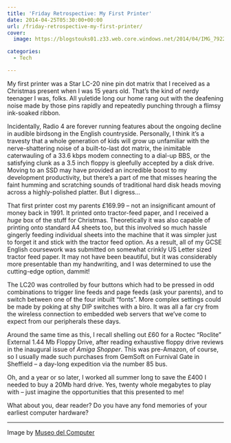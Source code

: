 ```yaml
---
title: 'Friday Retrospective: My First Printer'
date: 2014-04-25T05:30:00+00:00
url: /friday-retrospective-my-first-printer/
cover: 
  image: https://blogstouks01.z33.web.core.windows.net/2014/04/IMG_7922.jpg

categories:
  - Tech

---
```

My first printer was a Star LC-20 nine pin dot matrix that I received as a Christmas present when I was 15 years old. That’s the kind of nerdy teenager I was, folks. All yuletide long our home rang out with the deafening noise made by those pins rapidly and repeatedly punching through a flimsy ink-soaked ribbon.

Incidentally, Radio 4 are forever running features about the ongoing decline in audible birdsong in the English countryside. Personally, I think it’s a travesty that a whole generation of kids will grow up unfamiliar with the nerve-shattering noise of a built-to-last dot matrix, the inimitable caterwauling of a 33.6 kbps modem connecting to a dial-up BBS, or the satisfying clunk as a 3.5 inch floppy is gleefully accepted by a disk drive. Moving to an SSD may have provided an incredible boost to my development productivity, but there’s a part of me that misses hearing the faint humming and scratching sounds of traditional hard disk heads moving across a highly-polished platter. But I digress&#8230;

That first printer cost my parents £169.99 &#8211; not an insignificant amount of money back in 1991. It printed onto tractor-feed paper, and I received a _huge_ box of the stuff for Christmas. Theoretically it was also capable of printing onto standard A4 sheets too, but this involved so much hassle gingerly feeding individual sheets into the machine that it was simpler just to forget it and stick with the tractor feed option. As a result, all of my GCSE English coursework was submitted on somewhat crinkly US Letter sized tractor feed paper. It may not have been beautiful, but it was considerably more presentable than my handwriting, and I was determined to use the cutting-edge option, dammit!

The LC20 was controlled by four buttons which had to be pressed in odd combinations to trigger line feeds and page feeds (ask your parents), and to switch between one of the four inbuilt &#8220;fonts&#8221;. More complex settings could be made by poking at shy DIP switches with a biro. It was all a far cry from the wireless connection to embedded web servers that we’ve come to expect from our peripherals these days.

Around the same time as this, I recall shelling out £60 for a Roctec &#8220;Roclite&#8221; External 1.44 Mb Floppy Drive, after reading exhaustive floppy drive reviews in the inaugural issue of _Amiga Shopper_. This was pre-Amazon, of course, so I usually made such purchases from GemSoft on Furnival Gate in Sheffield &#8211; a day-long expedition via the number 85 bus.

Oh, and a year or so later, I worked all summer long to save the £400 I needed to buy a 20Mb hard drive. Yes, twenty whole megabytes to play with &#8211; just imagine the opportunities that this presented to me!

What about you, dear reader? Do you have any fond memories of your earliest computer hardware?

* * *

Image by [Museo del Computer](http://www.retrocomputing.net/)
